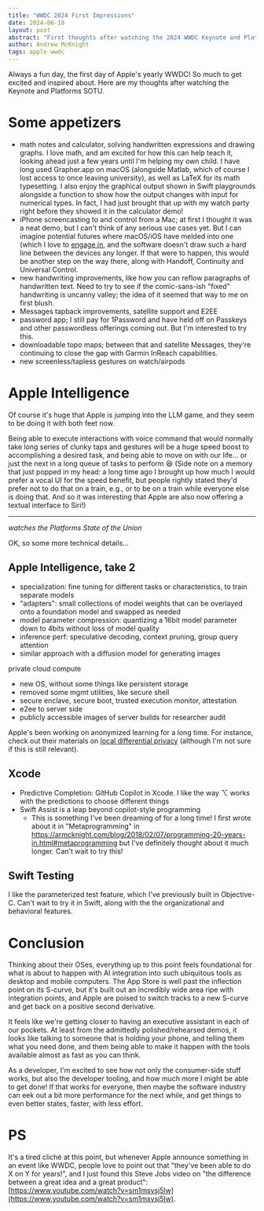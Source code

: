 ```yaml
---
title: "WWDC 2024 First Impressions"
date: 2024-06-10
layout: post
abstract: "First thoughts after watching the 2024 WWDC Keynote and Platforms State of the Union addresses."
author: Andrew McKnight
tags: apple wwdc
---
```


Always a fun day, the first day of Apple's yearly WWDC! So much to get excited and inspired about. Here are my thoughts after watching the Keynote and Platforms SOTU.

# Some appetizers

- math notes and calculator, solving handwritten expressions and drawing graphs. I love math, and am excited for how this can help teach it, looking ahead just a few years until I'm helping my own child. I have long used Grapher.app on macOS (alongside Matlab, which of course I lost access to once leaving university), as well as LaTeX for its math typesetting. I also enjoy the graphical output shown in Swift playgrounds alongside a function to show how the output changes with input for numerical types. In fact, I had just brought that up with my watch party right before they showed it in the calculator demo!
- iPhone screencasting to and control from a Mac; at first I thought it was a neat demo, but I can't think of any serious use cases yet. But I can imagine potential futures where macOS/iOS have melded into one (which I love to [engage in](blog/2018/04/16/reach-out-and-touch-faith.html), and the software doesn't draw such a hard line between the devices any longer. If that were to happen, this would be another step on the way there, along with Handoff, Continuity and Universal Control.
- new handwriting improvements, like how you can reflow paragraphs of handwritten text. Need to try to see if the comic-sans-ish "fixed" handwriting is uncanny valley; the idea of it seemed that way to me on first blush.
- Messages tapback improvements, satellite support and E2EE
- password app; I still pay for 1Password and have held off on Passkeys and other passwordless offerings coming out. But I'm interested to try this.
- downloadable topo maps; between that and satellite Messages, they're continuing to close the gap with Garmin InReach capabilities.
- new screenless/tapless gestures on watch/airpods

# Apple Intelligence

Of course it's huge that Apple is jumping into the LLM game, and they seem to be doing it with both feet now.

Being able to execute interactions with voice command that would normally take long series of clunky taps and gestures will be a huge speed boost to accomplishing a desired task, and being able to move on with our life... or just the next in a long queue of tasks to perform 😆 (Side note on a memory that just popped in my head: a long time ago I brought up how much I would prefer a vocal UI for the speed benefit, but people rightly stated they'd prefer not to do that on a train, e.g., or to be on a train while everyone else is doing that. And so it was interesting that Apple are also now offering a textual interface to Siri!)

---

_watches the Platforms State of the Union_

OK, so some more technical details...

## Apple Intelligence, take 2

- specialization: fine tuning for different tasks or characteristics, to train separate models
- "adapters": small collections of model weights that can be overlayed onto a foundation model and swapped as needed
- model parameter compression: quantizing a 16bit model parameter down to 4bits without loss of model quality
- inference perf: speculative decoding, context pruning, group query attention
- similar approach with a diffusion model for generating images

private cloud compute
- new OS, without some things like persistent storage
- removed some mgmt utilities, like secure shell
- secure enclave, secure boot, trusted execution monitor, attestation
- e2ee to server side
- publicly accessible images of server builds for researcher audit

Apple's been working on anonymized learning for a long time. For instance, check out their materials on [local differential privacy](https://machinelearning.apple.com/research/learning-with-privacy-at-scale) (although I'm not sure if this is still relevant).

## Xcode

- Predictive Completion: GitHub Copilot in Xcode. I like the way ⌥ works with the predictions to choose different things
- Swift Assist is a leap beyond copilot-style programming
    - This is something I've been dreaming of for a long time! I first wrote about it in "Metaprogramming" in https://armcknight.com/blog/2018/02/07/programming-20-years-in.html#metaprogramming but I've definitely thought about it much longer. Can't wait to try this!

## Swift Testing

I like the parameterized test feature, which I've previously built in Objective-C. Can't wait to try it in Swift, along with the the organizational and behavioral features.

# Conclusion

Thinking about their OSes, everything up to this point feels foundational for what is about to happen with AI integration into such ubiquitous tools as desktop and mobile computers. The App Store is well past the inflection point on its S-curve, but it's built out an incredibly wide area ripe with integration points, and Apple are poised to switch tracks to a new S-curve and get back on a positive second derivative.

It feels like we're getting closer to having an executive assistant in each of our pockets. At least from the admittedly polished/rehearsed demos, it looks like talking to someone that is holding your phone, and telling them what you need done, and them being able to make it happen with the tools available almost as fast as you can think.

As a developer, I'm excited to see how not only the consumer-side stuff works, but also the developer tooling, and how much more I might be able to get done! If that works for everyone, then maybe the software industry can eek out a bit more performance for the next while, and get things to even better states, faster, with less effort.

# PS

It's a tired cliché at this point, but whenever Apple announce something in an event like WWDC, people love to point out that "they've been able to do X on Y for years!", and I just found this Steve Jobs video on "the difference between a great idea and a great product": [https://www.youtube.com/watch?v=sm1msysj5lw](https://www.youtube.com/watch?v=sm1msysj5lw).
